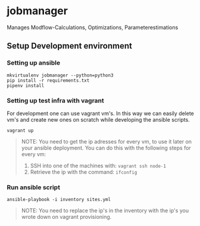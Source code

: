 # jobmanager
Manages Modflow-Calculations, Optimizations, Parameterestimations

## Setup Development environment

### Setting up ansible

```
mkvirtualenv jobmanager --python=python3
pip install -r requirements.txt
pipenv install
```

### Setting up test infra with vagrant

For development one can use vagrant vm's. In this way we can easily delete vm's and create new ones on scratch while developing the ansible scripts.

```
vagrant up
```

> NOTE: You need to get the ip adresses for every vm, to use it later on your ansible deployment. You can do this with the following steps for every vm:
> 1. SSH into one of the machines with: ```vagrant ssh node-1```
> 1. Retrieve the ip with the command: ```ifconfig```

### Run ansible script

```
ansible-playbook -i inventory sites.yml
```

> NOTE: You need to replace the ip's in the inventory with the ip's you wrote down on vagrant provisioning.